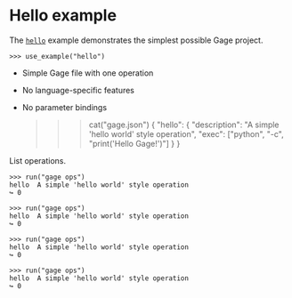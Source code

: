 # Hello example

The [`hello`](../examples/hello) example demonstrates the simplest
possible Gage project.

    >>> use_example("hello")

- Simple Gage file with one operation
- No language-specific features
- No parameter bindings

    >>> cat("gage.json")
    {
      "hello": {
        "description": "A simple 'hello world' style operation",
        "exec": ["python", "-c", "print('Hello Gage!')"]
      }
    }

List operations.

    >>> run("gage ops")
    hello  A simple 'hello world' style operation
    ↪ 0

    >>> run("gage ops")
    hello  A simple 'hello world' style operation
    ↪ 0

    >>> run("gage ops")
    hello  A simple 'hello world' style operation
    ↪ 0

    >>> run("gage ops")
    hello  A simple 'hello world' style operation
    ↪ 0
